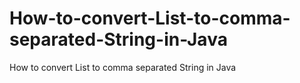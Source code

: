 # How-to-convert-List-to-comma-separated-String-in-Java
How to convert List to comma separated String in Java
